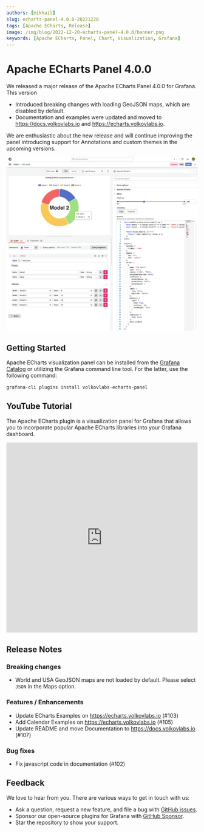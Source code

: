 ```yaml
---
authors: [mikhail]
slug: echarts-panel-4.0.0-20221220
tags: [Apache ECharts, Release]
image: /img/blog/2022-12-20-echarts-panel-4.0.0/banner.png
keywords: [Apache ECharts, Panel, Chart, Visualization, Grafana]
---
```


# Apache ECharts Panel 4.0.0

We released a major release of the Apache ECharts Panel 4.0.0 for Grafana. This version

- Introduced breaking changes with loading GeoJSON maps, which are disabled by default.
- Documentation and examples were updated and moved to https://docs.volkovlabs.io and https://echarts.volkovlabs.io.

<!--truncate-->

We are enthusiastic about the new release and will continue improving the panel introducing support for Annotations and custom themes in the upcoming versions.

![Pie Chart](pie-chart.png)

## Getting Started

Apache ECharts visualization panel can be installed from the [Grafana Catalog](https://grafana.com/grafana/plugins/volkovlabs-echarts-panel/) or utilizing the Grafana command line tool. For the latter, use the following command:

```bash
grafana-cli plugins install volkovlabs-echarts-panel
```

## YouTube Tutorial

The Apache ECharts plugin is a visualization panel for Grafana that allows you to incorporate popular Apache ECharts libraries into your Grafana dashboard.

<iframe width="100%" height="500" src="https://www.youtube.com/embed/DxqCrBEmrQw" title="Apache Echarts panel for Grafana | How to create modern dashboards in Grafana | Echarts Tutorial" frameBorder="0" allow="accelerometer; autoplay; clipboard-write; encrypted-media; gyroscope; picture-in-picture" allowFullScreen></iframe>

## Release Notes

### Breaking changes

- World and USA GeoJSON maps are not loaded by default. Please select `JSON` in the Maps option.

### Features / Enhancements

- Update ECharts Examples on https://echarts.volkovlabs.io (#103)
- Add Calendar Examples on https://echarts.volkovlabs.io (#105)
- Update README and move Documentation to https://docs.volkovlabs.io (#107)

### Bug fixes

- Fix javascript code in documentation (#102)

## Feedback

We love to hear from you. There are various ways to get in touch with us:

- Ask a question, request a new feature, and file a bug with [GitHub issues](https://github.com/volkovlabs/volkovlabs-echarts-panel/issues/new/choose).
- Sponsor our open-source plugins for Grafana with [GitHub Sponsor](https://github.com/sponsors/VolkovLabs).
- Star the repository to show your support.
